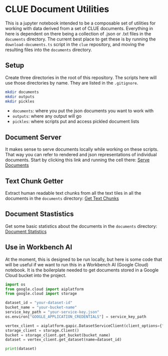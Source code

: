 # CLUE Document Utilities

This is a jupyter notebook intended to be a composable set of utilities for working with data derived from a set of CLUE documents.
Everything in here is dependent on there being a collection of .json or .txt files in the `documents` directory.
The current best place to get these is by running the `download-documents.ts` script in the `clue` repository, and moving the resulting files into the `documents` directory.

## Setup

Create three directories in the root of this repository.  The scripts here will use those directories by name. They are listed in the `.gitignore`.

```bash
mkdir documents
mkdir outputs
mkdir pickles
```

- `documents`: where you put the json documents you want to work with
- `outputs`: where any output will go
- `pickles`: where scripts put and access pickled document lists

## Document Server

It makes sense to serve documents locally while working on these scripts.  That way you can refer to rendered and json representations of individual documents.  Start by clicking this link and running the cell there: [Serve Documents](serve_docs.ipynb)

## Text Chunk Getter

Extract human readable text chunks from all the text tiles in all the documents in the `documents` directory: [Get Text Chunks](get_text_chunks.ipynb)

## Document Stastistics

Get some basic statistics about the documents in the `documents` directory: [Document Statistics](document_statistics.ipynb)

## Use in Workbench AI

At the moment, this is designed to be run locally, but here is some code that will be useful if we want to run this in a Workbench AI (Google Cloud) notebook. It is the boilerplate needed to get documents stored in a Google Cloud bucket into the project.

```python
import os
from google.cloud import aiplatform
from google.cloud import storage

dataset_id = "your-dataset-id"
bucket_name = "your-bucket-name"
service_key_path = "your-service-key.json"
os.environ["GOOGLE_APPLICATION_CREDENTIALS"] = service_key_path

vertex_client = aiplatform.gapic.DatasetServiceClient(client_options={"api_endpoint": "us-central1-aiplatform.googleapis.com"})
storage_client = storage.Client()
bucket = storage_client.get_bucket(bucket_name)
dataset = vertex_client.get_dataset(name=dataset_id)

print(dataset)
```